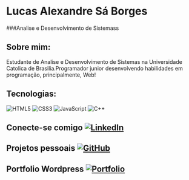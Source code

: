 # Lucas Alexandre Sá Borges
###Analise e Desenvolvimento de Sistemass

## Sobre mim: 

Estudante de Analise e Desenvolvimento de Sistemas na Universidade Catolica de Brasilia.Programador junior desenvolvendo habilidades em programação, principalmente, Web!

## Tecnologias: 

![HTML5](https://img.shields.io/badge/HTML5-E34F26?style=for-the-badge&logo=html5&logoColor=white) 	![CSS3](https://img.shields.io/badge/CSS3-1572B6?style=for-the-badge&logo=css3&logoColor=white) ![JavaScript](https://img.shields.io/badge/JavaScript-F7DF1E?style=for-the-badge&logo=javascript&logoColor=black) 	![C++](https://img.shields.io/badge/C%2B%2B-00599C?style=for-the-badge&logo=c%2B%2B&logoColor=white)
## Conecte-se comigo [![LinkedIn](https://img.shields.io/badge/LinkedIn-0077B5?style=for-the-badge&logo=linkedin&logoColor=white)](https://www.linkedin.com/in/lucasborges8656/)

## Projetos pessoais [![GitHub](https://img.shields.io/badge/GitHub-100000?style=for-the-badge&logo=github&logoColor=white)](https://github.com/bglucass)

## Portfolio Wordpress [![Portfolio](https://img.shields.io/badge/Portfolio-FF5722?style=for-the-badge&logo=todoist&logoColor=white)](https://lucasalexandreportfolio.wordpress.com/)
